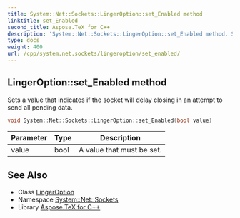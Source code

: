 ```yaml
---
title: System::Net::Sockets::LingerOption::set_Enabled method
linktitle: set_Enabled
second_title: Aspose.TeX for C++
description: 'System::Net::Sockets::LingerOption::set_Enabled method. Sets a value that indicates if the socket will delay closing in an attempt to send all pending data in C++.'
type: docs
weight: 400
url: /cpp/system.net.sockets/lingeroption/set_enabled/
---
```

## LingerOption::set_Enabled method


Sets a value that indicates if the socket will delay closing in an attempt to send all pending data.

```cpp
void System::Net::Sockets::LingerOption::set_Enabled(bool value)
```


| Parameter | Type | Description |
| --- | --- | --- |
| value | bool | A value that must be set. |

## See Also

* Class [LingerOption](../)
* Namespace [System::Net::Sockets](../../)
* Library [Aspose.TeX for C++](../../../)
